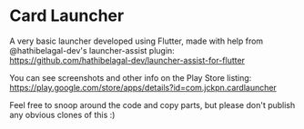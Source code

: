 # Card Launcher

A very basic launcher developed using Flutter, made with help from @hathibelagal-dev's launcher-assist plugin: https://github.com/hathibelagal-dev/launcher-assist-for-flutter

You can see screenshots and other info on the Play Store listing: https://play.google.com/store/apps/details?id=com.jckpn.cardlauncher

Feel free to snoop around the code and copy parts, but please don't publish any obvious clones of this :)
